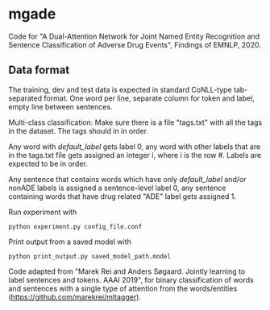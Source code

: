 # mgade
Code for "A Dual-Attention Network for Joint Named Entity Recognition and Sentence Classification of Adverse Drug Events", Findings of EMNLP, 2020.

Data format
-------------------------
The training, dev and test data is expected in standard CoNLL-type tab-separated format. One word per line, separate column for token and label, empty line between sentences.

Multi-class classification: Make sure there is a file "tags.txt" with all the tags in the dataset. The tags should in in order.

Any word with *default_label* gets label 0, any word with other labels that are in the tags.txt file gets assigned an integer i, where i is the row #. Labels are expected to be in order.

Any sentence that contains words which have only *default_label* and/or nonADE labels is assigned a sentence-level label 0, any sentence containing words that have drug related "ADE" label gets assigned 1.


Run experiment with 

    python experiment.py config_file.conf

Print output from a saved model with

    python print_output.py saved_model_path.model

Code adapted from "Marek Rei and Anders Søgaard. Jointly learning to label sentences and tokens. AAAI 2019", for binary classification of words and sentences with a single type of attention from the words/entities (https://github.com/marekrei/mltagger).
